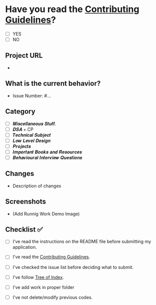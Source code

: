 # Have you read the [Contributing Guidelines](https://github.com/AkashSingh3031/The-Complete-FAANG-Preparation/blob/master/CONTRIBUTING.md)?
- [ ] YES
- [ ] NO

## Project URL
- []()

## What is the current behavior?
- Issue Number: #...

## Category
- [ ] 𝑴𝒊𝒔𝒄𝒆𝒍𝒍𝒂𝒏𝒆𝒐𝒖𝒔 𝑺𝒕𝒖𝒇𝒇.
- [ ] 𝑫𝑺𝑨 + CP
- [ ] 𝑻𝒆𝒄𝒉𝒏𝒊𝒄𝒂𝒍 𝑺𝒖𝒃𝒋𝒆𝒄𝒕
- [ ] 𝑳𝒐𝒘 𝑳𝒆𝒗𝒆𝒍 𝑫𝒆𝒔𝒊𝒈𝒏
- [ ] 𝑷𝒓𝒐𝒋𝒆𝒄𝒕𝒔
- [ ] 𝑰𝒎𝒑𝒐𝒓𝒕𝒂𝒏𝒕 𝑩𝒐𝒐𝒌𝒔 𝒂𝒏𝒅 𝑹𝒆𝒔𝒐𝒖𝒓𝒄𝒆𝒔
- [ ] 𝑩𝒆𝒉𝒂𝒗𝒊𝒐𝒖𝒓𝒂𝒍 𝑰𝒏𝒕𝒆𝒓𝒗𝒊𝒆𝒘 𝑸𝒖𝒆𝒔𝒕𝒊𝒐𝒏𝒔

## Changes
- Description of changes

## **Screenshots** 
- (Add Runnig Work Demo Image)

## Checklist ✅
- [ ] I've read the instructions on the README file before submitting my application.
- [ ] I've read the [Contributing Guidelines](https://github.com/AkashSingh3031/The-Complete-FAANG-Preparation/blob/master/CONTRIBUTING.md).
- [ ] I've checked the issue list before deciding what to submit.
- [ ] I've follow [Tree of Index](https://github.com/AkashSingh3031/The-Complete-FAANG-Preparation#tree-of-index).
- [ ] I've add work in proper folder
- [ ] I've not delete/modify previous codes.

